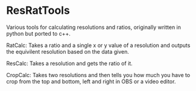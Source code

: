 # ResRatTools
Various tools for calculating resolutions and ratios, originally written in python but ported to c++.

RatCalc: Takes a ratio and a single x or y value of a resolution and outputs the equivilent resolution based on the data given.

ResCalc: Takes a resolution and gets the ratio of it.

CropCalc: Takes two resolutions and then tells you how much you have to crop from the top and bottom, left and right in OBS or a video editor.
